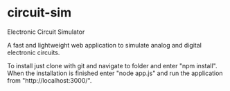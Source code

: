 # circuit-sim
Electronic Circuit Simulator

A fast and lightweight web application to simulate analog and digital electronic circuits.

To install just clone with git and navigate to folder and enter "npm install".
When the installation is finished enter "node app.js" and run the application from "http://localhost:3000/".
